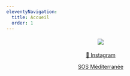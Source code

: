```yaml
---
eleventyNavigation:
  title: Accueil
  order: 1
---
```

<h4 style="text-align: center"><img src="/images/montage_en_course_final.png"></h4><p style="text-align: center"><a href="https://www.instagram.com/gavino_minitransat/">📸 Instagram</a></p><p style="text-align: center"><a href="https://sosmediterranee.fr/">SOS Méditerranée</a></p>